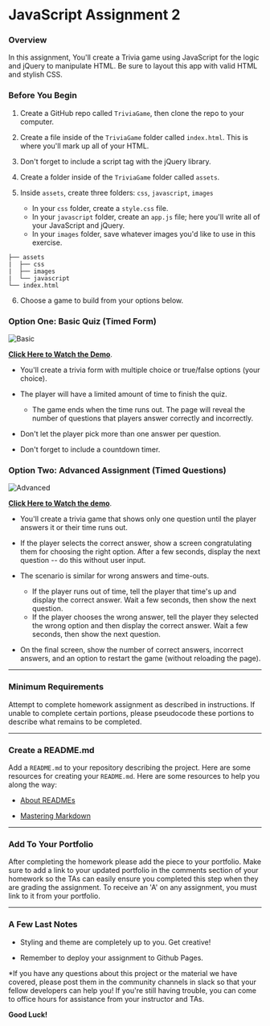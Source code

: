 # JavaScript Assignment 2

### Overview

In this assignment, You'll create a Trivia game using JavaScript for the logic and jQuery to manipulate HTML. Be sure to layout this app with valid HTML and stylish CSS.

### Before You Begin

1. Create a GitHub repo called `TriviaGame`, then clone the repo to your computer.

2. Create a file inside of the `TriviaGame` folder called `index.html`. This is where you'll mark up all of your HTML.
3. Don't forget to include a script tag with the jQuery library.

4. Create a folder inside of the `TriviaGame` folder called `assets`.
5. Inside `assets`, create three folders: `css`, `javascript`, `images`

   * In your `css` folder, create a `style.css` file.
   * In your `javascript` folder, create an `app.js` file; here you'll write all of your JavaScript and jQuery.
   * In your `images` folder, save whatever images you'd like to use in this exercise.

```
├── assets
|  ├── css
|  ├── images
|  └── javascript
└── index.html
```

6. Choose a game to build from your options below. 

### Option One: Basic Quiz (Timed Form)

![Basic](Images/1-basic.jpg)

**[Click Here to Watch the Demo](basic-trivia-demo.mov)**.

* You'll create a trivia form with multiple choice or true/false options (your choice).

* The player will have a limited amount of time to finish the quiz. 

  * The game ends when the time runs out. The page will reveal the number of questions that players answer correctly and incorrectly.

* Don't let the player pick more than one answer per question.

* Don't forget to include a countdown timer.

### Option Two: Advanced Assignment (Timed Questions)

![Advanced](Images/2-advanced.jpg)

**[Click Here to Watch the demo](advanced-trivia-demo.mov)**.

* You'll create a trivia game that shows only one question until the player answers it or their time runs out.

* If the player selects the correct answer, show a screen congratulating them for choosing the right option. After a few seconds, display the next question -- do this without user input.

* The scenario is similar for wrong answers and time-outs.

  * If the player runs out of time, tell the player that time's up and display the correct answer. Wait a few seconds, then show the next question.
  * If the player chooses the wrong answer, tell the player they selected the wrong option and then display the correct answer. Wait a few seconds, then show the next question.

* On the final screen, show the number of correct answers, incorrect answers, and an option to restart the game (without reloading the page).

- - -

### Minimum Requirements

Attempt to complete homework assignment as described in instructions. If unable to complete certain portions, please pseudocode these portions to describe what remains to be completed.

- - -

### Create a README.md

Add a `README.md` to your repository describing the project. Here are some resources for creating your `README.md`. Here are some resources to help you along the way:

* [About READMEs](https://help.github.com/articles/about-readmes/)

* [Mastering Markdown](https://guides.github.com/features/mastering-markdown/)

- - -

### Add To Your Portfolio

After completing the homework please add the piece to your portfolio. Make sure to add a link to your updated portfolio in the comments section of your homework so the TAs can easily ensure you completed this step when they are grading the assignment. To receive an 'A' on any assignment, you must link to it from your portfolio.

- - -

### A Few Last Notes

* Styling and theme are completely up to you. Get creative!

* Remember to deploy your assignment to Github Pages.

*If you have any questions about this project or the material we have covered, please post them in the community channels in slack so that your fellow developers can help you! If you're still having trouble, you can come to office hours for assistance from your instructor and TAs.

  **Good Luck!**

